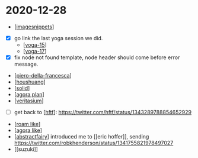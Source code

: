 # 2020-12-28

- [[imagesnippets]]
- [x] go link the last yoga session we did.
  - [[yoga-15]]
  - [[yoga-17]]
- [x] fix node not found template, node header should come before error message.
- [[piero-della-francesca]]
- [[houshuang]]
- [[solid]]
- [[agora plan]]
- [[veritasium]]
- [ ] get back to [[hftf]]: https://twitter.com/hftf/status/1343289788854652929
- [[roam like]]
- [[agora like]]
- [[abstractfairy]] introduced me to [[eric hoffer]], sending https://twitter.com/robkhenderson/status/1341755821978497027
- [[suzuki]]

[//begin]: # "Autogenerated link references for markdown compatibility"
[imagesnippets]: ../imagesnippets "Imagesnippets"
[yoga-15]: ../yoga-15 "Yoga 15"
[yoga-17]: ../yoga-17 "Yoga 17"
[piero-della-francesca]: ../piero-della-francesca "Piero Della Francesca"
[houshuang]: ../houshuang "Houshuang"
[solid]: ../solid "Solid"
[agora plan]: ../agora-plan "Agora Plan"
[veritasium]: ../veritasium "Veritasium"
[hftf]: ../hftf "Hftf"
[roam like]: ../roam-like "Roam Like"
[agora like]: ../agora-like "Agora Like"
[abstractfairy]: ../abstractfairy "AbstractFairy"
[//end]: # "Autogenerated link references"